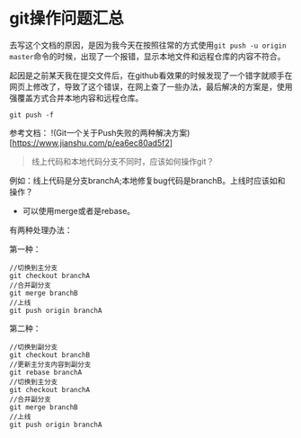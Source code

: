 # git操作问题汇总

去写这个文档的原因，是因为我今天在按照往常的方式使用`git push -u origin master`命令的时候，出现了一个报错，显示本地文件和远程仓库的内容不符合。

起因是之前某天我在提交文件后，在github看效果的时候发现了一个错字就顺手在网页上修改了，导致了这个错误，在网上查了一些办法，最后解决的方案是，使用强覆盖方式合并本地内容和远程仓库。

```
git push -f
```
参考文档：
!(Git一个关于Push失败的两种解决方案)[https://www.jianshu.com/p/ea6ec80ad5f2]

> 线上代码和本地代码分支不同时，应该如何操作git？

例如：线上代码是分支branchA;本地修复bug代码是branchB。上线时应该如和操作？

- 可以使用merge或者是rebase。

有两种处理办法：

第一种：

```
//切换到主分支
git checkout branchA
//合并副分支
git merge branchB
//上线
git push origin branchA
```

第二种：

```
//切换到副分支
git checkout branchB
//更新主分支内容到副分支
git rebase branchA
//切换到主分支
git checkout branchA
//合并副分支
git merge branchB
//上线
git push origin branchA
```